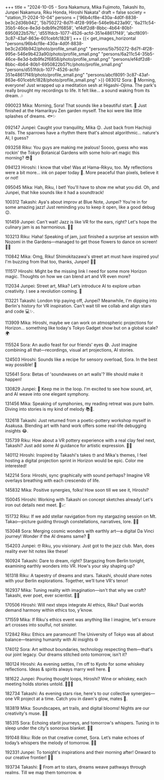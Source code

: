 +++
title = "2024-10-05 - Sora Nakamura, Mika Fujimoto, Takashi Ito, Junpei Nakamura, Riku Honda, Hiroshi Nakata"
draft = false
society = "station_11-2024-10-04"
persons = ['96b4cf8e-430a-4d0f-8838-be3c2d36b942', '5b750272-8d7f-4f28-995e-546e9b423a90', '6a211c54-35b5-46ce-8e3d-bdb9fe2f6858', 'ef4df2d8-8bbc-4b64-80b1-6950822b57fc', 'd551fdcb-1077-4526-acfd-351e48617f49', 'abcf8091-3c87-43af-863e-601cebfc1828']
+++
{{< get_images_horizontal "persons/96b4cf8e-430a-4d0f-8838-be3c2d36b942/photo/profile_small.png" "persons/5b750272-8d7f-4f28-995e-546e9b423a90/photo/profile_small.png" "persons/6a211c54-35b5-46ce-8e3d-bdb9fe2f6858/photo/profile_small.png" "persons/ef4df2d8-8bbc-4b64-80b1-6950822b57fc/photo/profile_small.png" "persons/d551fdcb-1077-4526-acfd-351e48617f49/photo/profile_small.png" "persons/abcf8091-3c87-43af-863e-601cebfc1828/photo/profile_small.png" >}}
083012 Sora: 🌅 Morning, everyone! Just wrapped up a meditation sesh at Higashi-Ojima. The park's really brought my recordings to life. It felt like... a sound waking from its dream. 🎶

090023 Mika: Morning, Sora! That sounds like a beautiful start. 🌸 Just finished at the Hamarikyu Zen garden myself. The koi were like little splashes of dreams. 🐟✨

092147 Junpei: Caught your tranquility, Mika 😌. Just back from Hachioji trails. The sparrows have a rhythm there that's almost algorithmic... nature's AI, I guess?

093258 Riku: You guys are making me jealous! Soooo, guess who was rockin' the Tokyo Botanical Gardens with some holo-art magic this morning? 😎🌼

094123 Hiroshi: I know that vibe! Was at Hama-Rikyu, too. My reflections were a bit more... ink on paper today 🎨. More peaceful than pixels, believe it or not!

095045 Mika: Hah, Riku, I bet! You'll have to show me what you did. Oh, and Junpei, that hike sounds like it had a soundtrack!

100312 Takashi: Aya's about improv at Blue Note, Junpei? You're in for some amazing jazz! Just reminding you to keep it open, like a good debug 😉.

101459 Junpei: Can't wait! Jazz is like VR for the ears, right? Let's hope the culinary jam is as harmonious. 🎷🍲

103213 Riku: Haha! Speaking of jam, just finished a surprise art session with Nozomi in the Gardens—managed to get those flowers to dance on screen! 🌻💃

110842 Mika: Omg, Riku! Shimokitazawa's street art must have inspired you! I'm buzzing from that too, thanks, Junpei! 🎨✨

111517 Hiroshi: Might be the missing link I need for some more Horizon magic. Thoughts on how we can blend art and VR even more?

112034 Junpei: Street art, Mika? Let’s introduce AI to explore urban creativity. I see a revolution coming. 🚀

113221 Takashi: London trip paying off, Junpei? Meanwhile, I'm dipping into Berlin's history for VR inspiration. Can't wait till we collab and align stars and code 💻✨.

113909 Mika: Hiroshi, maybe we can work on atmospheric projections for Horizon... something like today's Tokyo Gadget show but on a global scale? 🌍

115524 Sora: An audio feast for our friends' eyes 😅. Just imagine combining all that—recordings, visual art projections, AI stories.

124503 Hiroshi: Sounds like a recipe for sensory overload, Sora. In the best way possible! 🌌

125641 Sora: Betas of 'soundwaves on art walls'? We should make it happen!

130829 Junpei: 🤔 Keep me in the loop. I'm excited to see how sound, art, and AI weave into one elegant symphony.

131456 Mika: Speaking of symphonies, my reading retreat was pure balm. Diving into stories is my kind of melody 📚🌿.

132618 Takashi: Just returned from a poetic-pottery workshop myself in Asakusa. Blending art with hand work offers some real-life debugging insights 😂.

135739 Riku: How about a VR pottery experience with a real clay feel next, Takashi? Just add some AI guidance for artistic expression. 🏺🤖

140112 Hiroshi: Inspired by Takashi's takes 🤓 and Mika's themes, I feel hosting a digital projection sprint in Horizon would be epic. Color me interested!

142214 Sora: Hiroshi, sync graphically with sound perhaps? Imagine VR overlays breathing with each crescendo of life.

145832 Mika: Positive synergies, folks! How soon till we see it, Hiroshi?

150045 Hiroshi: Working with Takashi on concept sketches already! Let's iron out details next meet. 💭📈

151732 Riku: If we add stellar navigation from my stargazing session on Mt. Takao—picture guiding through constellations, narratives, lore. 🌌🔭

153048 Sora: Merging cosmic wonders with earthly art—a digital Da Vinci journey! Wonder if the AI dreams same? 🤔

154203 Junpei: 🤓 Riku, you visionary. Just got to the jazz club. Man, does reality ever hit notes like these!

160924 Takashi: Dare to dream, right? Stargazing from Berlin tonight, examining earthly wonders into VR. How's your sky shaping up?

161318 Riku: A tapestry of dreams and stars. Takashi, should share notes with your Berlin explorations. Together, we’ll tune VR's tenor!

162937 Mika: Tuning reality with imagination—isn't that why we craft? Takashi, ever poet, ever scientist. 🧬🎨

170506 Hiroshi: Will next steps integrate AI ethics, Riku? Dual worlds demand harmony within ethics too, y'know.

171559 Mika: If Riku's ethics event was anything like I imagine, let's ensure art crosses into soulful, not sinister.

172842 Riku: Ethics are paramount! The University of Tokyo was all about balance—teaming humanity with AI insights 🌐

174012 Sora: Art without boundaries, technology respecting them—that's our joint legacy. Our dreams stitched onto tomorrow, isn't it?

180124 Hiroshi: As evening settles, I'm off to Kyoto for some whiskey reflections. Ideas & spirits always marry well here. 🥃

181622 Junpei: Pouring thought loops, Hiroshi? Wine or whiskey, each meeting holds stories untold. 🚶‍♂️🌄

182734 Takashi: As evening stars rise, here's to our collective synergies—one VR project at a time. Catch you in dawn's glow, mates 🌟.

183819 Mika: Soundscapes, art trails, and digital blooms! Nights are our creativity's muse. 🌙💡

185315 Sora: Echoing starlit journeys, and tomorrow's whispers. Tuning in to sleep under the city's sonorous blanket. 🌌✨

191048 Riku: Ride on that creative comet, Sora. Let’s make echoes of today’s whispers the melody of tomorrow. 🚀🎵

192331 Junpei: To tonight's inspirations and their morning after! Onward to our creative frontier! 🌅🎨

193734 Takashi: 🌠 From art to stars, dreams weave pathways through realms. Till we map them tomorrow. ❄️
